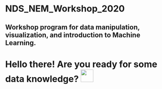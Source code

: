 # NDS_NEM_Workshop_2020
## Workshop program for data manipulation, visualization, and introduction to Machine Learning.


# Hello there! Are you ready for some data knowledge? <img src="data.gif" width="40px">
